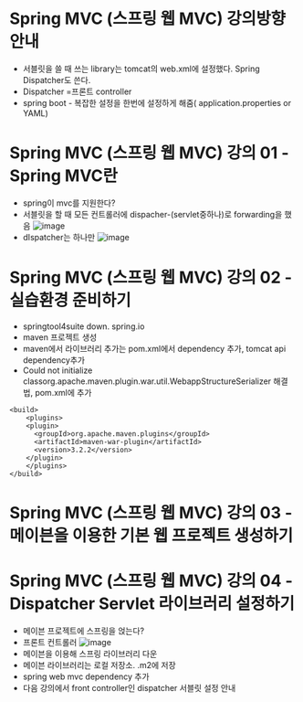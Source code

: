 # Spring MVC (스프링 웹 MVC) 강의방향 안내
* 서블릿을 쓸 때 쓰는 library는 tomcat의 web.xml에 설정했다. Spring Dispatcher도 쓴다.
* Dispatcher =프론트 controller
* spring boot - 복잡한 설정을 한번에 설정하게 해줌( application.properties or YAML)

# Spring MVC (스프링 웹 MVC) 강의 01 - Spring MVC란
* spring이 mvc를 지원한다?
* 서블릿을 할 때 모든 컨트롤러에 dispacher-(servlet중하나)로 forwarding을 했음
![image](https://user-images.githubusercontent.com/40667871/220619255-927527d7-83fe-4856-a68d-6c6dc8915ded.png)
* dIspatcher는 하나만
![image](https://user-images.githubusercontent.com/40667871/220619973-859ac5b5-149c-4af3-8b9b-c0b3dca7b8b7.png)

# Spring MVC (스프링 웹 MVC) 강의 02 - 실습환경 준비하기
* springtool4suite down.  spring.io
* maven 프로젝트 생성
* maven에서 라이브러리 추가는 pom.xml에서 dependency 추가, tomcat api dependency추가
* Could not initialize classorg.apache.maven.plugin.war.util.WebappStructureSerializer 해결법, pom.xml에 추가
```
<build>
	<plugins>
    <plugin>
      <groupId>org.apache.maven.plugins</groupId>
      <artifactId>maven-war-plugin</artifactId>
      <version>3.2.2</version>
    </plugin>
	</plugins>
</build>
```
# Spring MVC (스프링 웹 MVC) 강의 03 - 메이븐을 이용한 기본 웹 프로젝트 생성하기


# Spring MVC (스프링 웹 MVC) 강의 04 - Dispatcher Servlet 라이브러리 설정하기
* 메이븐 프로젝트에 스프링을 얹는다?
* 프론트 컨트롤러
![image](https://user-images.githubusercontent.com/40667871/220641628-12e626ec-e2af-4477-8c49-18e24d24263f.png)
* 메이븐을 이용해 스프링 라이브러리 다운
* 메이븐 라이브러리는 로컬 저장소. .m2에 저장
* spring web mvc dependency 추가
* 다음 강의에서 front controller인 dispatcher 서블릿 설정 안내
